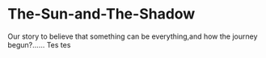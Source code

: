 # The-Sun-and-The-Shadow
Our story to believe that something can be everything,and how the journey begun?......
Tes tes
